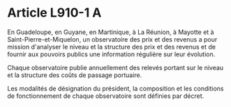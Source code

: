 # Article L910-1 A

En Guadeloupe, en Guyane, en Martinique, à La Réunion, à Mayotte et à Saint-Pierre-et-Miquelon, un observatoire des prix et des revenus a pour mission d'analyser le niveau et la structure des prix et des revenus et de fournir aux pouvoirs publics une information régulière sur leur évolution.

Chaque observatoire publie annuellement des relevés portant sur le niveau et la structure des coûts de passage portuaire.

Les modalités de désignation du président, la composition et les conditions de fonctionnement de chaque observatoire sont définies par décret.
